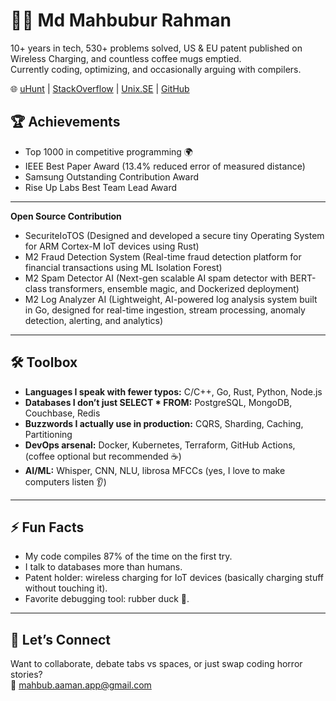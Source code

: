 # 👨‍💻 Md Mahbubur Rahman  

10+ years in tech, 530+ problems solved, US & EU patent published on Wireless Charging, and countless coffee mugs emptied.  
Currently coding, optimizing, and occasionally arguing with compilers.  

🌐 [uHunt](https://uhunt.onlinejudge.org/id/33572)  | [StackOverflow](https://stackoverflow.com/users/1599736/md-mahbubur-rahman) | [Unix.SE](https://softwareengineering.stackexchange.com/users/63715/md-mahbubur-rahman) | [GitHub](https://github.com/m-a-h-b-u-b)

## 🏆 Achievements
- Top 1000 in competitive programming 🌍  
- IEEE Best Paper Award (13.4% reduced error of measured distance)  
- Samsung Outstanding Contribution Award  
- Rise Up Labs Best Team Lead Award

--- 

**Open Source Contribution** 
- SecuriteIoTOS (Designed and developed a secure tiny Operating System for ARM Cortex-M IoT devices using Rust)
- M2 Fraud Detection System (Real-time fraud detection platform for financial transactions using ML Isolation Forest)
- M2 Spam Detector AI (Next-gen scalable AI spam detector with BERT-class transformers, ensemble magic, and Dockerized deployment)
- M2 Log Analyzer AI (Lightweight, AI-powered log analysis system built in Go, designed for real-time ingestion, stream processing, anomaly detection, alerting, and analytics) 

---

## 🛠️ Toolbox
- **Languages I speak with fewer typos:** C/C++, Go, Rust, Python, Node.js  
- **Databases I don’t just SELECT * FROM:** PostgreSQL, MongoDB, Couchbase, Redis  
- **Buzzwords I actually use in production:** CQRS, Sharding, Caching, Partitioning  
- **DevOps arsenal:** Docker, Kubernetes, Terraform, GitHub Actions, (coffee optional but recommended ☕)  
- **AI/ML:** Whisper, CNN, NLU, librosa MFCCs (yes, I love to make computers listen 👂)  

---

## ⚡ Fun Facts
- My code compiles 87% of the time on the first try.  
- I talk to databases more than humans.  
- Patent holder: wireless charging for IoT devices (basically charging stuff without touching it).  
- Favorite debugging tool: rubber duck 🦆.  

---

## 🤝 Let’s Connect
Want to collaborate, debate tabs vs spaces, or just swap coding horror stories?  
📧 mahbub.aaman.app@gmail.com  
